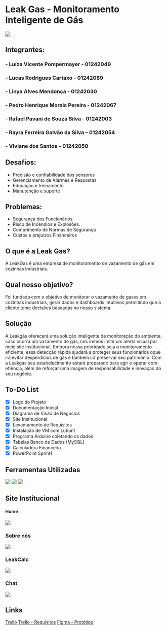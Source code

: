 # Leak Gas - Monitoramento Inteligente de Gás

![](imagens/leak_gas_logo.png)

## Integrantes:
### - Luíza Vicente Pompermayer - 01242049 
### - Lucas Rodrigues Cartaxo - 01242089 
### - Linya Alves Mendonça - 01242030 
### - Pedro Henrique Morais Pereira - 01242067  
### - Rafael Pavani de Souza Silva - 01242003  
### - Rayra Ferreira Galvão da Silva – 01242054 
### - Viviane dos Santos – 01242050 

## Desafios:
- Precisão e confiabilidade dos sensores
- Gerenciamento de Alarmes e Respostas
- Educação e treinamento
- Manutenção e suporte

## Problemas:
- Segurança dos Funcionários
- Risco de Incêndios e Explosões.
- Cumprimento de Normas de Segurança
- Custos e prejuízos Financeiros

## O que é a Leak Gas?
A LeakGas é uma empresa de monitoramento de vazamento de gás em cozinhas industriais.

## Qual nosso objetivo?
Foi fundada com o objetivo de monitorar o vazamento de gases em cozinhas industriais, gerar dados e dashboards intuitivos permitindo que o cliente tome decisões baseadas no nosso sistema.

## Solução
A Leakgás oferecerá uma solução inteligente de monitoração do ambiente, caso ocorra um vazamento de gás, nós iremos imitir um alerta visual por meio site institucional.
Embora nossa prioridade seja o monitoramento eficiente, essa detecção rápida ajudará a proteger seus funcionários oque irá evitar desperdicios de gás e também irá preservar seu patrimõnio.
Com a Leakgás seu estabelecimento estará preparado para agir e operar com efiência, além de reforçar uma imagem de responsabilidade e inovaçao do seu negócio.


## To-Do List
- [x] Logo do Projeto
- [x] Documentação Inicial
- [x] Diagrama de Visão de Negócios
- [x] Site Institucional       
- [x] Levantamento de Requisitos
- [x] Instalação de VM com Lubunt
- [x] Programa Arduino coletando os dados
- [x] Tabelas Banco de Dados (MySQL)
- [x] Calculadora Financeira
- [x] PowerPoint Sprint1

## Ferramentas Utilizadas
![](imagens/trello.png) 
![](imagens/workbench.png)
![](imagens/arduino.png)

## Site Institucional
#### Home
![](imagens/home.png)

### Sobre nós
![](imagens/sobre.png)
 
### LeakCalc
![](imagens/leakcalc.png)

### Chat
![](imagens/chat.png)

## Links
[Trello](https://trello.com/b/fyMIWQUe/leakgas)
[Trello - Requisitos](https://trello.com/b/ngaoxIbc/leakgas-requisitos)
[Figma - Protótipo](https://www.figma.com/design/jppv5fyG7OaXwq2koobL0G/LeakGas?node-id=0-1&node-type=canvas&t=QrTuzWsiW86Nv6cm-0)
